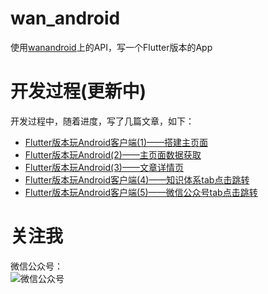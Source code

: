 # wan_android

使用[wanandroid](https://www.wanandroid.com/)上的API，写一个Flutter版本的App    


# 开发过程(更新中)  
开发过程中，随着进度，写了几篇文章，如下：  

- [Flutter版本玩Android客户端(1)——搭建主页面](https://mp.weixin.qq.com/s?__biz=MzU5NDgxMTAyNQ==&mid=2247483868&idx=1&sn=33b76c807a77a8c883f0033ebdf8fe9c&chksm=fe7ac022c90d4934c098f576a66173bd571a7b880562b5532d237e534f4758a8e24b7252db42&token=660556411&lang=zh_CN#rd)  
- [Flutter版本玩Android(2)——主页面数据获取](https://mp.weixin.qq.com/s?__biz=MzU5NDgxMTAyNQ==&mid=2247483879&idx=1&sn=ea0559cca02041c40226b5084a61af23&chksm=fe7ac019c90d490f7f977c4bfcf6477aea5df043e8bb13cfd691f5a5279336dca4e7f89390c3&token=660556411&lang=zh_CN#rd)
- [Flutter版本玩Android(3)——文章详情页](https://mp.weixin.qq.com/s?__biz=MzU5NDgxMTAyNQ==&mid=2247483884&idx=1&sn=bebc18fbf84741de129fb6eae05ff583&chksm=fe7ac012c90d49043510b1396b8952513cf58310e6e811c6701f5c167d6c0560c3c5e240cd20&token=1713869853&lang=zh_CN#rd)  
- [Flutter版本玩Android客户端(4)——知识体系tab点击跳转](https://mp.weixin.qq.com/s?__biz=MzU5NDgxMTAyNQ==&mid=2247483889&idx=1&sn=94f27066686a39e5a85d4ce2b9cb4b8e&chksm=fe7ac00fc90d49192d5780bdd753888ec2bc9a053d529d913ae18c342a226a1cd25026709e7f&token=1226788520&lang=zh_CN#rd)
- [Flutter版本玩Android客户端(5)——微信公众号tab点击跳转](https://mp.weixin.qq.com/s?__biz=MzU5NDgxMTAyNQ==&mid=2247483895&idx=1&sn=bda77aaf1bd561ab6c3daa4fcde283f9&chksm=fe7ac009c90d491f534e9bec4f2d9d4332f5097f11668e539b9bcb86c6a04f873784f32b80b5&token=1352005638&lang=zh_CN#rd)  

# 关注我  
微信公众号：  
![微信公众号](http://xingfeng.894y.com/20190610145818.png)